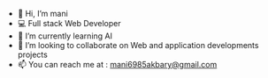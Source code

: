 - 👋 Hi, I’m mani
- 💻 Full stack Web Developer
- 🌱 I’m currently learning AI
- 💞️ I’m looking to collaborate on Web and application developments projects
- 📫 You can reach me at : mani6985akbary@gmail.com
